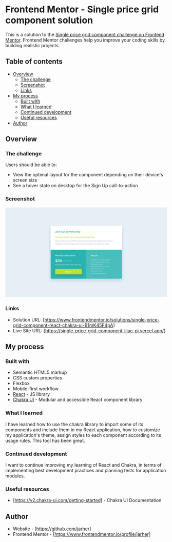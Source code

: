 # Frontend Mentor - Single price grid component solution

This is a solution to the [Single price grid component challenge on Frontend Mentor](https://www.frontendmentor.io/challenges/single-price-grid-component-5ce41129d0ff452fec5abbbc). Frontend Mentor challenges help you improve your coding skills by building realistic projects. 

## Table of contents

- [Overview](#overview)
  - [The challenge](#the-challenge)
  - [Screenshot](#screenshot)
  - [Links](#links)
- [My process](#my-process)
  - [Built with](#built-with)
  - [What I learned](#what-i-learned)
  - [Continued development](#continued-development)
  - [Useful resources](#useful-resources)
- [Author](#author)

## Overview

### The challenge

Users should be able to:

- View the optimal layout for the component depending on their device's screen size
- See a hover state on desktop for the Sign Up call-to-action

### Screenshot

![](./design/desktop-design.jpg)

### Links

- Solution URL: [https://www.frontendmentor.io/solutions/single-price-grid-component-react-chakra-ui-B1mK45F4pA]
- Live Site URL: [https://single-price-grid-component-lilac-pi.vercel.app/]

## My process

### Built with

- Semantic HTML5 markup
- CSS custom properties
- Flexbox
- Mobile-first workflow
- [React](https://reactjs.org/) - JS library
- [Chakra UI](https://v2.chakra-ui.com/) - Modular and accessible React component library

### What I learned

I have learned how to use the chakra library to import some of its components and include them in my React application, how to customize my application's theme, assign styles to each component according to its usage rules. This tool has been great.

### Continued development

I want to continue improving my learning of React and Chakra, in terms of implementing best development practices and planning tests for application modules.

### Useful resources

- [https://v2.chakra-ui.com/getting-started] - Chakra UI Documentation 

## Author

- Website - [https://github.com/jarher]
- Frontend Mentor - [https://www.frontendmentor.io/profile/jarher]


